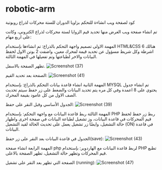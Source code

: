 # robotic-arm
كود لصفحة ويب انشاءة للتحكم بزاويا الدوران للستة محركات لذراع روبوتية

تم انشاء صفحة ويب الغرض منها تحديد قيم الزوايا لستة محركات لذراع الكتروني، وكانت على اربع مهام:

المهمة الاولى تصميم واجهة التحكم بالذراع:  تم انشاءها بإستخدام HTML&CSS  هنالك 6 اشرطة وكل شريط مسؤول عن تحديد قيمة لمحرك معين، واضفت 2 بوتن الاول لحفظ البيانات والاخر لطباعتها وتم تفعيلها في المهمة الثالثة.

تظهر الصفحة بالاسفل.
![Screenshot (37)](https://user-images.githubusercontent.com/80406362/123531190-1b71ff80-d70b-11eb-8b0c-304639027432.png)

الصفحة بعد تحديد القيم:
![Screenshot (41)](https://user-images.githubusercontent.com/80406362/123531268-dbf7e300-d70b-11eb-9218-870c14a87089.png)


المهمة الثانية انشاء قاعدة بيانات التحكم بالذراع: بإستخدام MYSQL تم انشاء جدول يحتوي على 8 اعمدة وفي كل مره يتم تحديد البيانات والضغط على زر حفظ سيتم تحديث الصف الاول من كل عامود بقيمة المحرك.

الجدول الأساسي وقبل النقر على حفظ:
![Screenshot (39)](https://user-images.githubusercontent.com/80406362/123531236-9cc99200-d70b-11eb-982b-51c839d057a8.png)


المهمة الثالثة ربط قاعدة البيانات مع واجهة التحكم: بإستخدام PHP ربط زر حفظ لحفظ قيم المحركات في قاعدة البيانات، وز تشغيل لطباعة البيانات في صفحة اخرى واظهار حالة التشغيل، وايضًا زر تشغيل يعمل على تحديث الحالة لقيد التشعيل (ON) في قاعدة البيانات.

الجدول في قاعدة البيانات بعد النقر على زر حفظ(save):
![Screenshot (43)](https://user-images.githubusercontent.com/80406362/123531299-0f3a7200-d70c-11eb-96fb-b5773080f392.png)


المهمة الرابعة انشاء صفحة php  لربط قاعدة البيانات مع الهاردوير: بإستخدام PHP تطبع قيم المحركات وتظهر حالة التشغيل، تظهر الصفحة بالاعلى.

الصفحة التي تظهر بعد النقر على تشغيل (running):
![Screenshot (47)](https://user-images.githubusercontent.com/80406362/123531327-4e68c300-d70c-11eb-818f-5dbbcd92055f.png)
